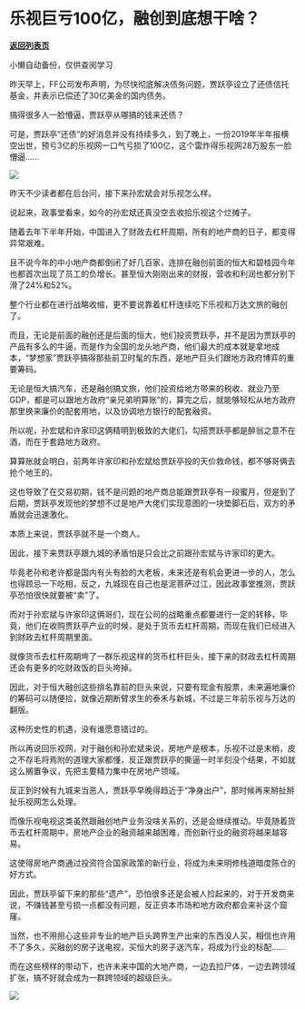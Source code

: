 # 乐视巨亏100亿，融创到底想干啥？

[**返回列表页**](/gzh/政事堂2019)

小懒自动备份，仅供查阅学习

  

昨天早上，FF公司发布声明，为尽快彻底解决债务问题，贾跃亭设立了还债信托基金，并表示已偿还了30亿美金的国内债务。  

  

搞得很多人一脸懵逼，贾跃亭从哪搞的钱来还债？  

  

可是，贾跃亭“还债”的好消息并没有持续多久，到了晚上，一份2019年半年报横空出世，预亏3亿的乐视网一口气亏损了100亿，这个雷炸得乐视网28万股东一脸懵逼......

  

![](https://mmbiz.qpic.cn/mmbiz_jpg/rxhS23yu8cOVNA8xhj7GBMiaXWpaiaFW93hn8vicvQXwAnhfkZsrCZPPFo2lsib9SFSWzkOHJ1tuPVu6bEhBNzpt3g/640?wx_fmt=jpeg)

  

昨天不少读者都在后台问，接下来孙宏斌会对乐视怎么样。  

  

说起来，政事堂看来，如今的孙宏斌还真没空去收拾乐视这个烂摊子。

  

随着去年下半年开始，中国进入了财政去杠杆周期，所有的地产商的日子，都变得异常艰难。

  

且不说今年的中小地产商都倒闭了好几百家，连排在融创前面的恒大和碧桂园今年也都首次出现了员工的负增长。甚至恒大刚刚出来的财报，营收和利润也都分别下滑了24%和52%。

  

整个行业都在进行战略收缩，更不要说靠着杠杆连续吃下乐视和万达文旅的融创了。

  

而且，无论是前面的融创还是后面的恒大，他们投资贾跃亭，并不是因为贾跃亭的产品有多么的牛逼，而是作为全国的龙头地产商，他们最大的成本就是拿地成本，“梦想家”贾跃亭搞得那些前卫时髦的东西，是地产巨头们跟地方政府博弈的重要筹码。

  

无论是恒大搞汽车，还是融创搞文旅，他们投资给地方带来的税收、就业乃至GDP，都是可以跟地方政府“亲兄弟明算账”的，算完之后，就能够轻松从地方政府那里换来廉价的配套用地，以及协调地方银行的配套融资。

  

所以呢，孙宏斌和许家印这俩精明到极致的大佬们，勾搭贾跃亭都是醉翁之意不在酒，而在于套路地方政府。

  

算算账就会明白，前两年许家印和孙宏斌给贾跃亭投的天价救命钱，都不够哥俩去抢个地王的。  

  

这也导致了在交易初期，钱不是问题的地产商总能跟贾跃亭有一段蜜月，但是到了后期，贾跃亭发现他的梦想不过是地产大佬们实现意图的一块垫脚石后，双方的矛盾就会迅速激化。  

  

本质上来说，贾跃亭就不是一个商人。  

  

因此，接下来贾跃亭跟九城的矛盾怕是只会比之前跟孙宏斌与许家印的更大。

  

毕竟老孙和老许都是国内有头有脸的大老板，未来还是有机会更进一步的人，怎么也得顾忌一下吃相，反之，九城现在自己也是泥菩萨过江，因此政事堂推测，贾跃亭恐怕很快就要被“卖”了。

  

而对于孙宏斌与许家印这俩哥们，现在公司的战略重点都要进行一定的转移，毕竟，他们在收购贾跃亭产业的时候，是处于货币去杠杆周期，而现在我们已经进入到财政去杠杆周期里面。

  

就像货币去杠杆周期垮了一群乐视这样的货币杠杆巨头，接下来的财政去杠杆周期还会有更多的吃财政饭的巨头垮掉。

  

因此，对于恒大融创这些排名靠前的巨头来说，只要有现金有股票，未来遍地廉价的筹码可以随便捡，就像近期断臂求生的泰禾与新城，不过是三年前乐视与万达的翻版。

  

这种历史性的机遇，没有谁愿意错过的。

  

所以再说回乐视网，对于融创和孙宏斌来说，房地产是根本，乐视不过是末梢，皮之不存毛将焉附的道理大家都懂，反正跟贾跃亭的撕逼一时半刻没个结果，不如就这么搁置争议，先把主要精力集中在房地产领域。

  

反正到时候有九城来当恶人，贾跃亭早晚得趋近于“净身出户”，那时候再来掰扯掰扯乐视网怎么处理。

  

而像乐视电视这类虽然跟融创地产业务没啥关系的，还是会继续推动。毕竟随着货币去杠杆周期中，房地产企业的融资越来越困难，而创新行业的融资将越来越容易。

  

这使得房地产商通过投资符合国家政策的新行业，将成为未来明修栈道暗度陈仓的好方式。

  

因此，贾跃亭留下来的那些“遗产”，恐怕很多还是会被人捡起来的，对于开发商来说，不赚钱甚至亏损一点都没有问题，反正资本市场和地方政府都会来补这个窟窿。  

  

当然，也不用担心这些非专业的地产巨头跨界生产出来的东西没人买，相信也许用不了多久，买融创的房子送电视，买恒大的房子送汽车，将成为行业的标配......

  

而在这些榜样的带动下，也许未来中国的大地产商，一边去捡尸体，一边去跨领域扩张，搞不好就会成为一群跨领域的超级巨头。

  

![](https://mmbiz.qpic.cn/mmbiz_jpg/rxhS23yu8cPp0iaKAfe0ZsWfgGcY72o9Nror8TicrtnlDsqzY7y4Kum4fM3X0FMEGlbvm9HvZUiaETSnLt4DHNLbQ/640?wx_fmt=jpeg)

